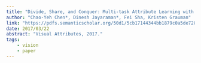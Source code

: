 ```yaml
---
title: "Divide, Share, and Conquer: Multi-task Attribute Learning with Selective Sharing"
author: "Chao-Yeh Chen*, Dinesh Jayaraman*, Fei Sha, Kristen Grauman"
link: "https://pdfs.semanticscholar.org/50d1/5cb17144344bb1879c0a5de7207471b9ff74.pdf"
date: 2017/03/22
abstract: "Visual Attributes, 2017."
tags:
    - vision
    - paper
---
```

